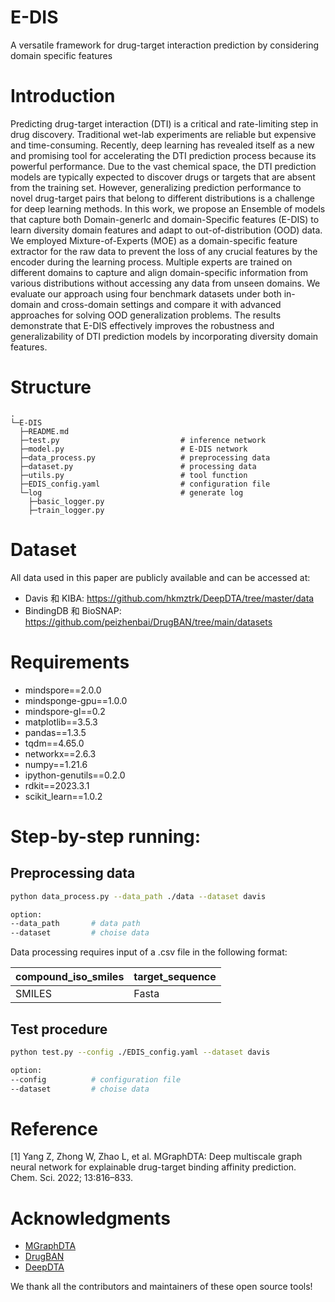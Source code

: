 
# E-DIS

A versatile framework for drug-target interaction prediction by considering domain specific features

# Introduction

Predicting drug-target interaction (DTI) is a critical and rate-limiting step in drug discovery. Traditional wet-lab experiments are reliable but expensive and time-consuming. Recently, deep learning has revealed itself as a new and promising tool for accelerating the DTI prediction process because its powerful performance. Due to the vast chemical space, the DTI prediction models are typically expected to discover drugs or targets that are absent from the training set. However, generalizing prediction performance to novel drug-target pairs that belong to different distributions is a challenge for deep learning methods. In this work, we propose an Ensemble of models that capture both Domain-generIc and domain-Specific features (E-DIS) to learn diversity domain features and adapt to out-of-distribution (OOD) data. We employed Mixture-of-Experts (MOE) as a domain-specific feature extractor for the raw data to prevent the loss of any crucial features by the encoder during the learning process. Multiple experts are trained on different domains to capture and align domain-specific information from various distributions without accessing any data from unseen domains. We evaluate our approach using four benchmark datasets under both in-domain and cross-domain settings and compare it with advanced approaches for solving OOD generalization problems. The results demonstrate that E-DIS effectively improves the robustness and generalizability of DTI prediction models by incorporating diversity domain features.

# Structure

```text
.
└─E-DIS
  ├─README.md
  ├─test.py                           # inference network
  ├─model.py                          # E-DIS network
  ├─data_process.py                   # preprocessing data
  ├─dataset.py                        # processing data
  ├─utils.py                          # tool function
  ├─EDIS_config.yaml                  # configuration file
  └─log                               # generate log
    ├─basic_logger.py
    ├─train_logger.py
```

# Dataset

 All data used in this paper are publicly available and can be accessed at:
 - Davis 和 KIBA: https://github.com/hkmztrk/DeepDTA/tree/master/data
 - BindingDB 和 BioSNAP: https://github.com/peizhenbai/DrugBAN/tree/main/datasets

# Requirements

- mindspore==2.0.0
- mindsponge-gpu==1.0.0
- mindspore-gl==0.2
- matplotlib==3.5.3
- pandas==1.3.5
- tqdm==4.65.0
- networkx==2.6.3
- numpy==1.21.6
- ipython-genutils==0.2.0
- rdkit==2023.3.1
- scikit_learn==1.0.2

# Step-by-step running:

## Preprocessing data

```bash
python data_process.py --data_path ./data --dataset davis

option:
--data_path       # data path
--dataset         # choise data
```

Data processing requires input of a .csv file in the following format:

|compound_iso_smiles|target_sequence|
| --- | --- |
|SMILES|Fasta|

## Test procedure

```bash
python test.py --config ./EDIS_config.yaml --dataset davis  

option:
--config          # configuration file
--dataset         # choise data
```

# Reference

[1] Yang Z, Zhong W, Zhao L, et al. MGraphDTA: Deep multiscale graph neural network for explainable drug-target binding affinity prediction. Chem. Sci. 2022; 13:816–833.

# Acknowledgments

- [MGraphDTA](https://github.com/guaguabujianle/MGraphDTA)
- [DrugBAN](https://github.com/peizhenbai/DrugBAN/)
- [DeepDTA](https://github.com/hkmztrk/DeepDTA)

We thank all the contributors and maintainers of these open source tools!